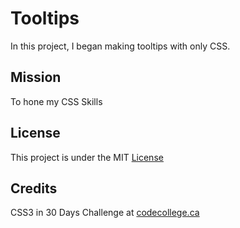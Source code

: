 # Tooltips


In this project, I began making tooltips with only CSS.


## Mission

To hone my CSS Skills


## License

This project is under the MIT [License](#)


## Credits

CSS3 in 30 Days Challenge at [codecollege.ca](#)